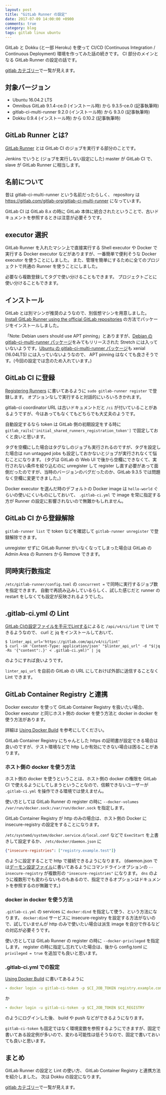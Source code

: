 ```yaml
---
layout: post
title: "GitLab Runner の設定"
date: 2017-07-09 14:00:00 +0900
comments: true
category: blog
tags: gitlab linux ubuntu
---
```

GitLab と Dokku (と一部 Heroku) を使って CI/CD (Continuous Integration / Continuous Deployment) 環境を作ってみた話の続きです。
CI 部分のメインとなる GitLab Runner の設定の話です。

[gitlab カテゴリー](/blog/categories/gitlab/)で一覧が見えます。

<!--more-->

## 対象バージョン

- Ubuntu 16.04.2 LTS
- Omnibus GitLab 9.1.4-ce.0 (インストール時) から 9.3.5-ce.0 (記事執筆時)
- gitlab-ci-multi-runner 9.2.0 (インストール時) から 9.3.0 (記事執筆時)
- Dokku 0.9.4 (インストール時) から 0.10.2 (記事執筆時)

## GitLab Runner とは?

[GitLab Runner](https://docs.gitlab.com/runner/) とは GitLab CI のジョブを実行する部分のことです。

Jenkins でいうと (ジョブを実行しない設定にした) master が GitLab CI で、 slave が GitLab Runner に相当します。

## 名前について

昔は gitlab-ci-multi-runner という名前だったらしく、 repository は <https://gitlab.com/gitlab-org/gitlab-ci-multi-runner> になっています。

GitLab CI は GitLab 8.x の時に GitLab 本体に統合されたということで、古いドキュメントを参照するときは注意が必要そうです。

## executor 選択

GitLab Runner を入れたマシン上で直接実行する Shell executor や Docker で実行する Docker executor などがありますが、一番簡単で便利そうな Docker executor を使うことにしました。
また、管理を簡単にするために全てのプロジェクトで共通の Runner を使うことにしました。

必要なら複数登録してタグで使い分けることもできます。
プロジェクトごとに使い分けることもできます。

## インストール

GitLab とは別マシンが推奨のようなので、別仮想マシンを用意しました。
[Install GitLab Runner using the official GitLab repositories](https://docs.gitlab.com/runner/install/linux-repository.html) の方法でパッケージをインストールしました。

「Note: Debian users should use APT pinning」とありますが、[Debian の gitlab-ci-multi-runner パッケージ](https://packages.debian.org/gitlab-ci-multi-runner)をみてもリリースされた Stretch には入っていないようです。[Ubuntu の gitlab-ci-multi-runner パッケージ](https://packages.ubuntu.com/gitlab-ci-multi-runner)も xenial (16.04LTS) には入っていないようなので、 APT pinning はなくても良さそうです。(今回の設定では念のため入れています。)

## GitLab CI に登録

[Registering Runners](https://docs.gitlab.com/runner/register/index.html) に書いてあるように `sudo gitlab-runner register` で登録します。
オプションなしで実行すると対話的にいろいろきかれます。

gitlab-ci coordinator URL は古いドキュメントだと `/ci` が付いていることがあるようですが、今はあってもなくてもどちらでも大丈夫のようです。

自動設定するなら token は GitLab 側の初期設定をする時に `gitlab_rails['initial_shared_runners_registration_token']` で固定しておくと良いと思います。

タグを空欄にした場合はタグなしのジョブも実行されるのですが、タグを設定した場合は run untagged jobs も設定しておかないとジョブが実行されなくて悩むことになります。
(タグは GitLab の Web UI で後から空欄にできなくて、実行されない条件を絞り込むのに unregister して register し直す必要があって面倒だったのですが、当時のバージョンのバグだったのか、GitLab 9.3.5 では問題なく空欄に変更できました。)

Docker executor を選んだ時のデフォルトの Docker image は `hello-world` ぐらいの使いにくいものにしておいて、 `.gitlab-ci.yml` で image を常に指定する方が Runner の設定に影響されないので無難かもしれません。

## GitLab CI から登録解除

`gitlab-runner list` で token などを確認して `gitlab-runner unregister` で登録解除できます。

unregister せずに GitLab Runner がいなくなってしまった場合は GitLab の Admin Area の Runners から Remove できます。

## 同時実行数指定

`/etc/gitlab-runner/config.toml` の `concurrent =` で同時に実行するジョブ数を指定できます。
自動で再読み込みしているらしく、試した感じだと runner の restart をしなくても設定が反映されるようでした。

## .gitlab-ci.yml の Lint

[GitLab CIの設定ファイルを手元でLintする](http://qiita.com/sei40kr/items/407e08cc45f218738d4c)によると `/api/v4/ci/lint` で Lint できるようなので、 curl と jq をインストールしておいて、

```console
$ linter_api_url='https://gitlab.com/api/v4/ci/lint'
$ curl -sH 'Content-Type: application/json' "$linter_api_url" -d "$(jq -Rs '{"content":.}' < .gitlab-ci.yml)" | jq
```

のようにすれば良いようです。

`linter_api_url` を自前の GitLab の URL にしておけば外部に送信することなく Lint できます。

## GitLab Container Registry と連携

Docker executor を使って GitLab Container Registry を扱いたい場合、 Docker executor と同じホスト側の docker を使う方法と docker in docker を使う方法があります。

詳細は [Using Docker Build](https://docs.gitlab.com/ce/ci/docker/using_docker_build.html) を参考にしてください。

GitLab Container Registry にちゃんとした https の証明書が設定できる場合は良いのですが、テスト環境などで http しか有効にできない場合は困ることがあります。

### ホスト側の docker を使う方法

ホスト側の docker を使うということは、ホスト側の docker の権限を GitLab CI で使えるようにしてしまうということなので、信頼できないユーザーが `.gitlab-ci.yml` を操作できる環境では使えません。

使い方としては GitLab Runner の register の時に `--docker-volumes /var/run/docker.sock:/var/run/docker.sock` を指定します。

GitLab Container Registry が http のみの場合は、ホスト側の Docker に insecure-registry の設定をすることになります。

`/etc/systemd/system/docker.service.d/local.conf` などで `ExecStart` を上書きして設定するか、 `/etc/docker/daemon.json` に

```json
{"insecure-registries": ["registry.example.test"]}
```

のように設定することで http で接続できるようになります。
(daemon.json では[デーモン設定ファイル](http://docs.docker.jp/engine/reference/commandline/daemon.html#daemon-configuration-file)に書いてあるようにコマンドラインオプションの `--insecure-registry` が複数形の `"insecure-registries"` になります。 `dns` のように複数形でも変わらないものもあるので、指定できるオプションはドキュメントを参照するのが無難です。)

### docker in docker を使う方法

`.gitlab-ci.yml` の services に `docker:dind` を指定して使う、という方法になります。
`docker:dind` サービスに insecure-registry を設定する方法がないので、試していませんが http のみで使いたい場合は派生 image を自分で作るなどの対応が必要そうです。

使い方としては GitLab Runner の register の時に `--docker-privileged` を指定します。
register の時に指定し忘れていた場合は、後から config.toml に `privileged = true` を追加でも良いと思います。

### .gitlab-ci.yml での設定

[Using Docker Build](https://docs.gitlab.com/ce/ci/docker/using_docker_build.html) に書いてあるように

```yaml
- docker login -u gitlab-ci-token -p $CI_JOB_TOKEN registry.example.com
```

か

```yaml
- docker login -u gitlab-ci-token -p $CI_JOB_TOKEN $CI_REGISTRY
```

のようにログインした後、 build や push などができるようになります。

`gitlab-ci-token` も固定ではなく環境変数を参照するようにできますが、固定で書いてある設定例が多いので、変わる可能性は低そうなので、固定で書いておいても良いと思います。

## まとめ

GitLab Runner の設定と Lint の使い方、 GitLab Container Registry と連携方法を紹介しました。
次は Dokku の設定になります。

[gitlab カテゴリー](/blog/categories/gitlab/)で一覧が見えます。
